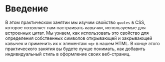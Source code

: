 # Введение

В этом практическом занятии мы изучим свойство `quotes` в CSS, которое позволяет нам настраивать кавычки, используемые для встроенных цитат. Мы узнаем, как использовать это свойство для определения собственных символов открывающей и закрывающей кавычек и применить их к элементам `<q>` в нашем HTML. В конце этого практического занятия вы будете лучше понимать, как добавить индивидуальный стиль в оформление своих веб-страниц.
